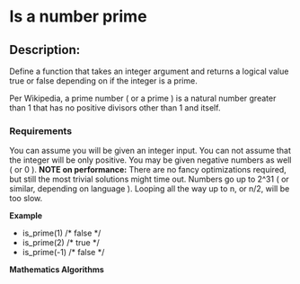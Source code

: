 # Is a number prime
## Description:
Define a function that takes an integer argument and returns a logical value true or false depending on if the integer is a prime.

Per Wikipedia, a prime number ( or a prime ) is a natural number greater than 1 that has no positive divisors other than 1 and itself.

### Requirements
You can assume you will be given an integer input.
You can not assume that the integer will be only positive. You may be given negative numbers as well ( or 0 ).
__NOTE on performance:__ There are no fancy optimizations required, but still the most trivial solutions might time out. Numbers go up to 2^31 ( or similar, depending on language ). Looping all the way up to n, or n/2, will be too slow.

__Example__
- is_prime(1)  /* false */
- is_prime(2)  /* true  */
- is_prime(-1) /* false */

**Mathematics Algorithms**